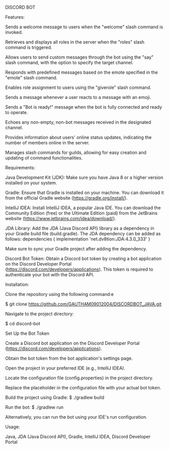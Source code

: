 DISCORD BOT
    
Features:
    
Sends a welcome message to users when the "welcome" slash command is invoked.

Retrieves and displays all roles in the server when the "roles" slash command is triggered.

Allows users to send custom messages through the bot using the "say" slash command, with the option to specify the target channel.

Responds with predefined messages based on the emote specified in the "emote" slash command.

Enables role assignment to users using the "giverole" slash command.

Sends a message whenever a user reacts to a message with an emoji.
    
Sends a "Bot is ready!" message when the bot is fully connected and ready to operate.

Echoes any non-empty, non-bot messages received in the designated channel.

Provides information about users' online status updates, indicating the number of members online in the server.

Manages slash commands for guilds, allowing for easy creation and updating of command functionalities.   


Requirements: 


Java Development Kit (JDK): Make sure you have Java 8 or a higher version installed on your system.

Gradle: Ensure that Gradle is installed on your machine. You can download it from the official Gradle website (https://gradle.org/install/).

IntelliJ IDEA: Install IntelliJ IDEA, a popular Java IDE. You can download the Community Edition (free) or the Ultimate Edition (paid) from the JetBrains website (https://www.jetbrains.com/idea/download/).

JDA Library: Add the JDA (Java Discord API) library as a dependency in your Gradle build file (build.gradle). The JDA dependency can be added as follows:
dependencies {
    implementation 'net.dv8tion:JDA:4.3.0_333'
}

Make sure to sync your Gradle project after adding the dependency.

Discord Bot Token: Obtain a Discord bot token by creating a bot application on the Discord Developer Portal (https://discord.com/developers/applications). This token is required to authenticate your bot with the Discord API.


Installation:


Clone the repository using the following command:e

$ git clone https://github.com/GAUTHAM09012004/DISCORDBOT_JAVA.git

Navigate to the project directory:

$ cd discord-bot

Set Up the Bot Token

Create a Discord bot application on the Discord Developer Portal (https://discord.com/developers/applications).

Obtain the bot token from the bot application's settings page.

Open the project in your preferred IDE (e.g., IntelliJ IDEA).

Locate the configuration file (config.properties) in the project directory.

Replace the placeholder <your-bot-token> in the configuration file with your actual bot token.

Build the project using Gradle:
$ ./gradlew build

Run the bot:
$ ./gradlew run

Alternatively, you can run the bot using your IDE's run configuration.
    
Usage:
    
Java,
JDA (Java Discord API),
Gradle,
IntelliJ IDEA,
Discord Developer Portal
 
    
    
